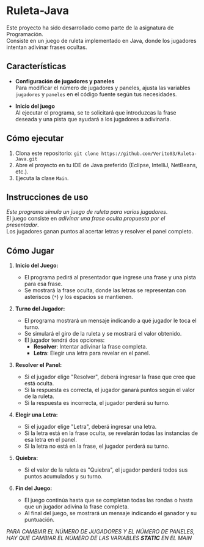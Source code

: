 # Ruleta-Java

Este proyecto ha sido desarrollado como parte de la asignatura de Programación.<br>
Consiste en un juego de ruleta implementado en Java, donde los jugadores intentan adivinar frases ocultas.

## Características

- **Configuración de jugadores y paneles**  
  Para modificar el número de jugadores y paneles, ajusta las variables `jugadores` y `paneles` en el código fuente según tus necesidades.

- **Inicio del juego**  
  Al ejecutar el programa, se te solicitará que introduzcas la frase deseada y una pista que ayudará a los jugadores a adivinarla.


## Cómo ejecutar

1. Clona este repositorio: `git clone https://github.com/Verito03/Ruleta-Java.git`
2. Abre el proyecto en tu IDE de Java preferido (Eclipse, IntelliJ, NetBeans, etc.).
3. Ejecuta la clase `Main`.

## Instrucciones de uso

*Este programa simula un juego de ruleta para varios jugadores*.<br>
El juego consiste en *adivinar una frase oculta propuesta por el presentador*.<br>
Los jugadores ganan puntos al acertar letras y resolver el panel completo.

## Cómo Jugar

1.  **Inicio del Juego:**
    *   El programa pedirá al presentador que ingrese una frase y una pista para esa frase.
    *   Se mostrará la frase oculta, donde las letras se representan con asteriscos (`*`) y los espacios se mantienen.

2.  **Turno del Jugador:**
    *   El programa mostrará un mensaje indicando a qué jugador le toca el turno.
    *   Se simulará el giro de la ruleta y se mostrará el valor obtenido.
    *   El jugador tendrá dos opciones:
        *   **Resolver**: Intentar adivinar la frase completa.
        *   **Letra**: Elegir una letra para revelar en el panel.

3.  **Resolver el Panel:**
    *   Si el jugador elige "Resolver", deberá ingresar la frase que cree que está oculta.
    *   Si la respuesta es correcta, el jugador ganará puntos según el valor de la ruleta.
    *   Si la respuesta es incorrecta, el jugador perderá su turno.

4.  **Elegir una Letra:**
    *   Si el jugador elige "Letra", deberá ingresar una letra.
    *   Si la letra está en la frase oculta, se revelarán todas las instancias de esa letra en el panel.
    *   Si la letra no está en la frase, el jugador perderá su turno.

5.  **Quiebra:**
    *   Si el valor de la ruleta es "Quiebra", el jugador perderá todos sus puntos acumulados y su turno.

6.  **Fin del Juego:**
    *   El juego continúa hasta que se completan todas las rondas o hasta que un jugador adivina la frase completa.
    *   Al final del juego, se mostrará un mensaje indicando el ganador y su puntuación.

*PARA CAMBIAR EL NÚMERO DE JUGADORES Y EL NÚMERO DE PANELES,<BR> HAY QUE CAMBIAR EL NÚMERO DE LAS VARIABLES **STATIC** EN EL MAIN*
